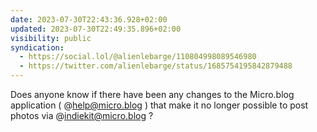 ```yaml
---
date: 2023-07-30T22:43:36.928+02:00
updated: 2023-07-30T22:49:35.896+02:00
visibility: public
syndication:
  - https://social.lol/@alienlebarge/110804998089546980
  - https://twitter.com/alienlebarge/status/1685754195842879488
---
```


Does anyone know if there have been any changes to the Micro.blog application ( @help@micro.blog ) that make it no longer possible to post photos via @indiekit@micro.blog ?
